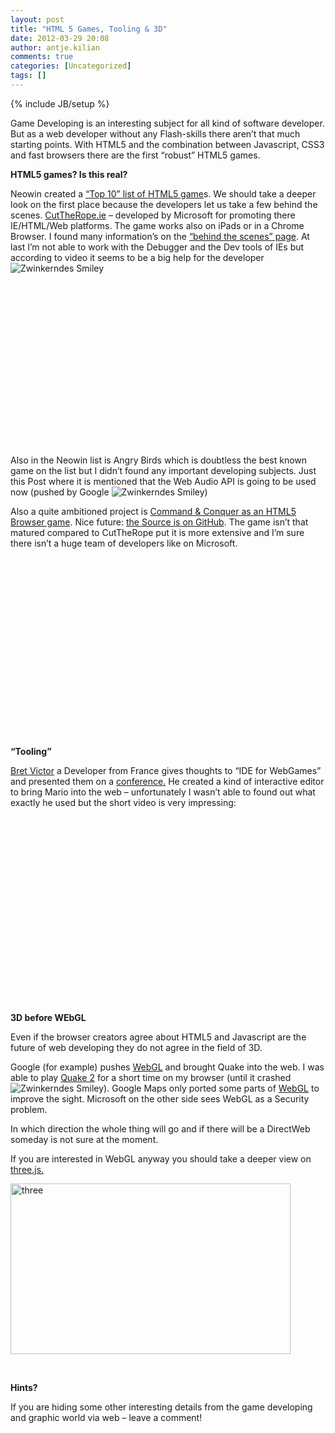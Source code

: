```yaml
---
layout: post
title: "HTML 5 Games, Tooling & 3D"
date: 2012-03-29 20:08
author: antje.kilian
comments: true
categories: [Uncategorized]
tags: []
---
```

{% include JB/setup %}
&nbsp;

<strong> </strong>

Game Developing is an interesting subject for all kind of software developer. But as a web developer without any Flash-skills there aren’t that much starting points. With HTML5 and the combination between Javascript, CSS3 and fast browsers there are the first “robust” HTML5 games.

<strong>HTML5 games? Is this real?</strong>

Neowin created a <a href="http://www.neowin.net/news/top-10-html5-games">“Top 10” list of HTML5 game</a>s. We should take a deeper look on the first place because the developers let us take a few behind the scenes. <a href="http://www.cuttherope.ie/">CutTheRope.ie</a> – developed by Microsoft for promoting there IE/HTML/Web platforms. The game works also on iPads or in a Chrome Browser. I found many information’s on the <a href="http://www.cuttherope.ie/dev/">“behind the scenes” page</a>. At last I’m not able to work with the Debugger and the Dev tools of IEs but according to video it seems to be a big help for the developer <img class="wlEmoticon wlEmoticon-winkingsmile" style="border-style: none;" src="http://code-inside.de/blog-in/wp-content/uploads/wlEmoticon-winkingsmile36.png" alt="Zwinkerndes Smiley" />

&nbsp;
<div id="scid:5737277B-5D6D-4f48-ABFC-DD9C333F4C5D:c164a7b5-f2e4-4185-9f36-4545c4995d56" class="wlWriterEditableSmartContent" style="margin: 0px; display: inline; float: none; padding: 0px;">
<div><object width="436" height="245"><param name="movie" value="http://www.youtube.com/v/px_n1pNzEwI?hl=en&amp;hd=1" /><embed type="application/x-shockwave-flash" width="436" height="245" src="http://www.youtube.com/v/px_n1pNzEwI?hl=en&amp;hd=1"></embed></object></div>
</div>
Also in the Neowin list is Angry Birds which is doubtless the best known game on the list but I didn’t found any important developing subjects. Just this Post where it is mentioned that the Web Audio API is going to be used now (pushed by Google <img class="wlEmoticon wlEmoticon-winkingsmile" style="border-style: none;" src="http://code-inside.de/blog-in/wp-content/uploads/wlEmoticon-winkingsmile36.png" alt="Zwinkerndes Smiley" />)

Also a quite ambitioned project is <a href="http://www.adityaravishankar.com/projects/games/command-and-conquer/">Command &amp; Conquer as an HTML5 Browser game</a>. Nice future: <a href="https://github.com/adityaravishankar/command-and-conquer/">the Source is on GitHub</a>. The game isn’t that matured compared to CutTheRope put it is more extensive and I’m sure there isn’t a huge team of developers like on Microsoft.

&nbsp;
<div id="scid:5737277B-5D6D-4f48-ABFC-DD9C333F4C5D:19f8f779-5792-4128-8ec5-081a618193bb" class="wlWriterEditableSmartContent" style="margin: 0px; display: inline; float: none; padding: 0px;">
<div><object width="484" height="271"><param name="movie" value="http://www.youtube.com/v/lorDK_gY3CI?hl=en&amp;hd=1" /><embed type="application/x-shockwave-flash" width="484" height="271" src="http://www.youtube.com/v/lorDK_gY3CI?hl=en&amp;hd=1"></embed></object></div>
</div>
<strong>“Tooling”</strong>

<a href="http://www.hteumeuleu.fr/bret-victor-et-le-futur-des-interfaces-de-developpement/">Bret Victor</a> a Developer from France gives thoughts to “IDE for WebGames” and presented them on a <a href="http://vimeo.com/36579366">conference.</a> He created a kind of interactive editor to bring Mario into the web – unfortunately I wasn’t able to found out what exactly he used but the short video is very impressing:

&nbsp;
<div id="scid:5737277B-5D6D-4f48-ABFC-DD9C333F4C5D:27c0665c-4d76-4df5-8e1b-2bf7947540e1" class="wlWriterEditableSmartContent" style="margin: 0px; display: inline; float: none; padding: 0px;">
<div><object width="503" height="282"><param name="movie" value="http://www.youtube.com/v/PlI-gPu3SPI?hl=en&amp;hd=1" /><embed type="application/x-shockwave-flash" width="503" height="282" src="http://www.youtube.com/v/PlI-gPu3SPI?hl=en&amp;hd=1"></embed></object></div>
</div>
<strong>3D before WEbGL</strong>

<strong> </strong>

Even if the browser creators agree about HTML5 and Javascript are the future of web developing they do not agree in the field of 3D.

Google (for example) pushes <a href="http://www.knowyourstack.com/what-is/webgl">WebGL</a> and brought Quake into the web. I was able to play <a href="http://playwebgl.com/games/quake-2-webgl/">Quake 2</a> for a short time on my browser (until it crashed <img class="wlEmoticon wlEmoticon-winkingsmile" style="border-style: none;" src="http://code-inside.de/blog-in/wp-content/uploads/wlEmoticon-winkingsmile36.png" alt="Zwinkerndes Smiley" />). Google Maps only ported some parts of <a href="http://www.chromeexperiments.com/detail/mapsgl/">WebGL</a> to improve the sight. Microsoft on the other side sees WebGL as a Security problem.

In which direction the whole thing will go and if there will be a DirectWeb someday is not sure at the moment.

If you are interested in WebGL anyway you should take a deeper view on <a href="http://mrdoob.github.com/three.js/">three.js.</a>

<a href="http://code-inside.de/blog-in/wp-content/uploads/three.png"><img style="background-image: none; padding-left: 0px; padding-right: 0px; display: inline; padding-top: 0px; border: 0px;" title="three" src="http://code-inside.de/blog-in/wp-content/uploads/three_thumb.png" border="0" alt="three" width="448" height="273" /></a>

&nbsp;

<strong>Hints?</strong>

<strong> </strong>

If you are hiding some other interesting details from the game developing and graphic world via web – leave a comment!
